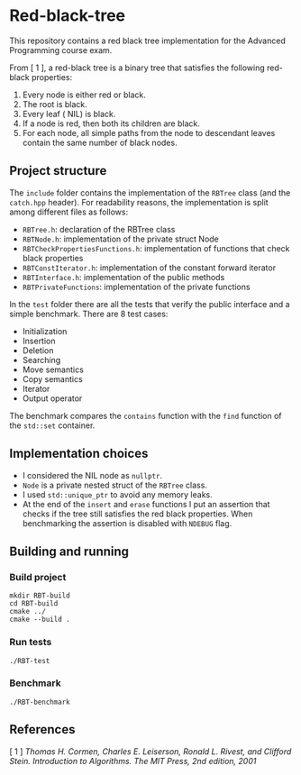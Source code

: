 # Red-black-tree

This repository contains a red black tree implementation for the Advanced Programming course 
exam. 

From [ 1 ], a red-black tree is a binary tree that satisfies the following red-black properties:
1. Every node is either red or black.
2. The root is black.
3. Every leaf ( NIL) is black.
4. If a node is red, then both its children are black.
5. For each node, all simple paths from the node to descendant leaves contain the
same number of black nodes.

## Project structure

The `include` folder contains the implementation 
of the `RBTree` class (and the `catch.hpp` header). For readability reasons, the implementation 
is split among different files as follows:
- `RBTree.h`: declaration of the RBTree class
- `RBTNode.h`: implementation of the private struct Node
- `RBTCheckPropertiesFunctions.h`: implementation of functions that check black properties
- `RBTConstIterator.h`: implementation of the constant forward iterator
- `RBTInterface.h`: implementation of the public methods
- `RBTPrivateFunctions`: implementation of the private functions

In the `test` folder there are all the tests that verify the public interface and a simple benchmark. There are 8 test cases:
- Initialization
- Insertion
- Deletion
- Searching
- Move semantics
- Copy semantics
- Iterator
- Output operator 

The benchmark compares the `contains` function with the `find` function of the `std::set` container.  

## Implementation choices

- I considered the NIL node as `nullptr`.
- `Node` is a private nested struct of the `RBTree` class.
- I used `std::unique_ptr` to avoid any memory leaks.
- At the end of the `insert` and `erase` functions I put an assertion that checks if
the tree still satisfies the red black properties. When benchmarking the assertion is disabled with
`NDEBUG` flag.

## Building and running

### Build project
```commandline
mkdir RBT-build
cd RBT-build
cmake ../
cmake --build .
```
### Run tests
```commandline
./RBT-test
```
### Benchmark
```commandline
./RBT-benchmark
```

## References
[ 1 ] <cite>Thomas H. Cormen, Charles E. Leiserson, Ronald L. Rivest, and Clifford
  Stein. Introduction to Algorithms. The MIT Press, 2nd edition, 2001</cite>
